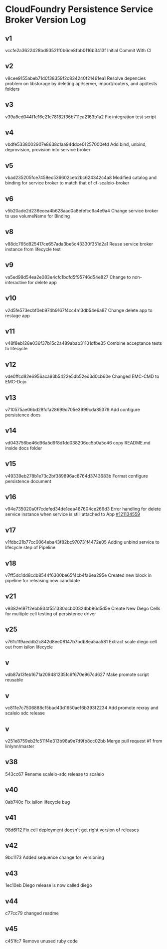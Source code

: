 # CloudFoundry Persistence Service Broker Version Log
## v1
vccfe2a3622428bd93521f0b6ce8fbb0116b3413f Initial Commit With CI
## v2
v8cee9155abeb71d0f38359f2c834240f21461ea1 Resolve depencies problem on libstorage by deleting api/server, import/routers, and api/tests folders
## v3
v39a8ed044f1e16e21c78182f36b711ca2163b1a2 Fix integration test script
## v4
vbdfe5338002907e8638c1aa94ddce01257000efd Add bind, unbind, deprovision, provision into service broker
## v5
vbad235205fce7458ec536602ceb2bc624342c4a8 Modified catalog and binding for service broker to match that of cf-scaleio-broker
## v6
v5b20ade2d236ecea4b628aad0a8efefcc6a4e9a4 Change service broker to use volumeName for Binding
## v8
v88dc765d825417ce657ada3be5c43330f351d2a1 Reuse service broker instance from lifecycle test
## v9
va5ed98d54ea2e083e4cfc1bdfd5f95746d54e827 Change to non-interactive for delete app
## v10
v2d5fe573ecbf0eb974b9167f4cc4a13db54e6a87 Change delete app to restage app
## v11
v48f8eb128e036f37b15c2a489abab31101dfbe35 Combine acceptance tests to lifecycle
## v12
vde0ffcd82e6956aca93b5422e5db52ed3d0cb60e Changed EMC-CMD to EMC-Dojo
## v13
v710575ae06bd28fcfa28699d705e3999cda85376 Add configure persistence docs
## v14
vd043756be46d96a5d9f8d1dd038206cc5b0a5c46 copy README.md inside docs folder
## v15
v49339eb278b1e73c2bf389896ac8764d3743683b Format configure persistence document
## v16
v94e735020a0f7cdefed34de1eea487604ce266d3 Error handling for delete service instance when service is still attached to App [#121134559](https://www.pivotaltracker.com/story/show/121134559)
## v17
v1fdbc21b77cc0064eba43f82bc970731f4472e05 Adding unbind service to lifecycle step of Pipeline
## v18
v7ff5dc1dd8cdb8544f6300be65f4cb4fa6ea295e Created new block in pipeline for releasing new candidate
## v21
v9382e197f2ebb934f551330dcb00324bb96d5d5e Create New Diego Cells for multiple cell testing of persistence driver
## v25
v761c1f9aeddb2c842d8ee08147b7bdb8ea5aa581 Extract scale diego cell out from isilon lifecycle
## v
vdb87a13feb1671a209481235fc9f670e967cd627 Make promote script reusable
## v
vc811e7c7506888cf5bad43d1650ae16b393f2234 Add promote rexray and scaleio sdc release
## v
v251e8759eb2fc511f4e313b98a9e7d9fb8cc02bb Merge pull request #1 from linlynn/master
## v38
543cc67 Rename scaleio-sdc release to scaleio
## v40
0ab740c Fix isilon lifecycle bug
## v41
98d6f12 Fix cell deployment doesn't get right version of releases
## v42
9bc1173 Added sequence change for versioning
## v43
1ec10eb Diego release is now called diego
## v44
c77cc79 changed readme
## v45
c451fc7 Remove unused ruby code
